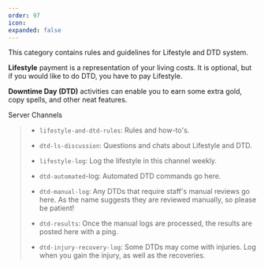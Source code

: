 ```yaml
---
order: 97
icon: 
expanded: false
---
```

This category contains rules and guidelines for Lifestyle and DTD system.

**Lifestyle** payment is a representation of your living costs. It is optional, but if you would like to do DTD, you have to pay Lifestyle.

**Downtime Day (DTD)** activities can enable you to earn some extra gold, copy spells, and other neat features.

Server Channels
> - `⁠lifestyle-and-dtd-rules`: Rules and how-to's.
> - `dtd-ls-discussion`: Questions and chats about Lifestyle and DTD.
> - `lifestyle-log`: Log the lifestyle in this channel weekly.
> - `dtd-automated`-log: Automated DTD commands go here.
> 
> - `dtd-manual-log`: Any DTDs that require staff's manual reviews go here. As the name suggests they are reviewed manually, so please be patient!
> - `dtd-results`: Once the manual logs are processed, the results are posted here with a ping.
> 
> - `dtd-injury-recovery-log`: Some DTDs may come with injuries. Log when you gain the injury, as well as the recoveries.

